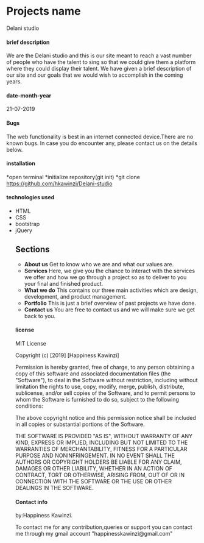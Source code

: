 # Projects name
Delani studio

#### brief description
We are the Delani studio and this is our site meant to reach a vast number of people who have the talent to sing so that we could give them a platform where they could display their talent. We have given a brief description of our site and our goals that we would wish to accomplish in the coming years.

#### date-month-year
21-07-2019

#### Bugs
The web functionality is best in an internet connected device.There are no known bugs. In case you do encounter any, please contact us on the details below.

#### installation
*open terminal
*initialize repository(git init)
*git clone https://github.com/hkawinzi/Delani-studio

#### technologies used
<ul>
<li>HTML</li>
<li>CSS</li> 
<li>bootstrap</li>
<li>jQuery</li>

## Sections
* **About us**
Get to know who we are and what our values are.
* **Services**
Here, we give you the chance to interact with the services we offer and how we go through a project so as to deliver to you your final and finished product.
* **What we do**
This contains our three main activities which are design, development, and product management.
* **Portfolio**
This is just a brief overview of past projects we have done.
* **Contact us**
You are free to contact us and we will make sure we get back to you.

#### license
MIT License

Copyright (c) [2019] [Happiness Kawinzi]

Permission is hereby granted, free of charge, to any person obtaining a copy
of this software and associated documentation files (the "Software"), to deal
in the Software without restriction, including without limitation the rights
to use, copy, modify, merge, publish, distribute, sublicense, and/or sell
copies of the Software, and to permit persons to whom the Software is
furnished to do so, subject to the following conditions:

The above copyright notice and this permission notice shall be included in all
copies or substantial portions of the Software.

THE SOFTWARE IS PROVIDED "AS IS", WITHOUT WARRANTY OF ANY KIND, EXPRESS OR
IMPLIED, INCLUDING BUT NOT LIMITED TO THE WARRANTIES OF MERCHANTABILITY,
FITNESS FOR A PARTICULAR PURPOSE AND NONINFRINGEMENT. IN NO EVENT SHALL THE
AUTHORS OR COPYRIGHT HOLDERS BE LIABLE FOR ANY CLAIM, DAMAGES OR OTHER
LIABILITY, WHETHER IN AN ACTION OF CONTRACT, TORT OR OTHERWISE, ARISING FROM,
OUT OF OR IN CONNECTION WITH THE SOFTWARE OR THE USE OR OTHER DEALINGS IN THE
SOFTWARE.

#### Contact info
<p>by:Happiness Kawinzi.</p><p>To contact me for any contribution,queries or support you can contact me through my gmail account "happinesskawinzi@gmail.com" </p>
